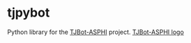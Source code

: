 # tjpybot
Python library for the [TJBot-ASPHI](https://bitbucket.org/sprintingkiwi/tjbot-asphi) project.
[TJBot-ASPHI logo](https://bytebucket.org/sprintingkiwi/tjbot-asphi/raw/master/tjbot_icon.png)
